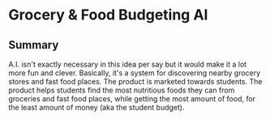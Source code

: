 # Grocery & Food Budgeting AI

## Summary

A.I. isn't exactly necessary in this idea per say but it would make it a lot more fun and clever. Basically, it's a system for discovering nearby grocery stores and fast food places. The product is marketed towards students. The product helps students find the most nutritious foods they can from groceries and fast food places, while getting the most amount of food, for the least amount of money (aka the student budget). 
